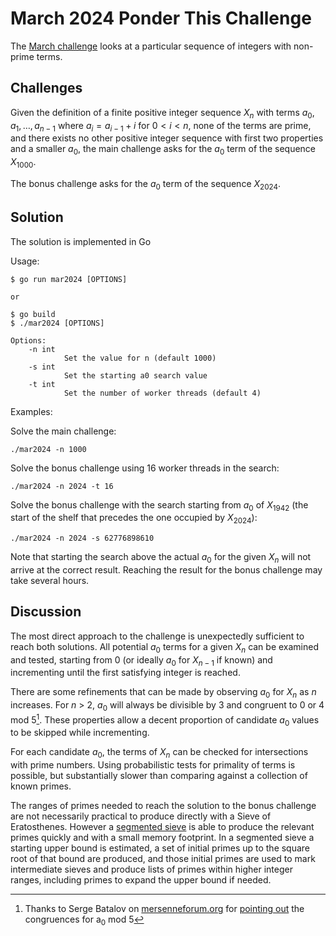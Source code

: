 # March 2024 Ponder This Challenge
The [March challenge](https://research.ibm.com/haifa/ponderthis/challenges/March2024.html) looks at a particular sequence of integers with non-prime terms.

## Challenges

Given the definition of a finite positive integer sequence $X_n$ with terms $a_0, a_1,\ldots, a_{n-1}$ where $a_{i} = a_{i-1} + i$ for $0 < i < n$, none of the terms are prime, and there exists no other positive integer sequence with first two properties and a smaller $a_0$, the main challenge asks for the $a_0$ term of the sequence $X_{1000}$.

The bonus challenge asks for the $a_0$ term of the sequence $X_{2024}$.

## Solution

The solution is implemented in Go

Usage:

	$ go run mar2024 [OPTIONS]

	or 

	$ go build
	$ ./mar2024 [OPTIONS]

	Options:
		-n int
				Set the value for n (default 1000)
		-s int
				Set the starting a0 search value
		-t int
				Set the number of worker threads (default 4)

Examples:

Solve the main challenge:

	./mar2024 -n 1000 
	
Solve the bonus challenge using 16 worker threads in the search:

	./mar2024 -n 2024 -t 16
	
Solve the bonus challenge with the search starting from $a_0$ of $X_{1942}$ (the start of the shelf that precedes the one occupied by $X_{2024}$):

	./mar2024 -n 2024 -s 62776898610

Note that starting the search above the actual $a_0$ for the given $X_n$ will not arrive at the correct result. Reaching the result for the bonus challenge may take several hours.

## Discussion

The most direct approach to the challenge is unexpectedly sufficient to reach both solutions. All potential $a_{0}$ terms for a given $X_{n}$ can be examined and tested, starting from 0 (or ideally $a_0$ for $X_{n-1}$ if known) and incrementing until the first satisfying integer is reached. 

There are some refinements that can be made by observing $a_0$ for $X_n$ as $n$ increases. For $n$ > 2, $a_0$ will always be divisible by 3 and congruent to 0 or 4 mod 5[^1]. These properties allow a decent proportion of candidate  $a_0$ values to be skipped while incrementing.

For each candidate $a_0$, the terms of $X_n$ can be checked for intersections with prime numbers. Using probabilistic tests for primality of terms is possible, but substantially slower than comparing against a collection of known primes.

The ranges of primes needed to reach the solution to the bonus challenge are not necessarily practical to produce directly with a Sieve of Eratosthenes. However a [segmented sieve](https://en.wikipedia.org/wiki/Sieve_of_Eratosthenes#Segmented_sieve) is able to produce the relevant primes quickly and with a small memory footprint. In a segmented sieve a starting upper bound is estimated, a set of initial primes up to the square root of that bound are produced, and those initial primes are used to mark intermediate sieves and produce lists of primes within higher integer ranges, including primes to expand the upper bound if needed.

[^1]: Thanks to Serge Batalov on [mersenneforum.org](https://www.mersenneforum.org/index.php) for [pointing out](https://www.mersenneforum.org/showpost.php?p=652840&postcount=49) the congruences for  a<sub>0</sub> mod 5